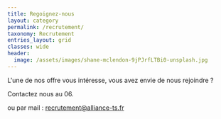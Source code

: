 ```yaml
---
title: Regoignez-nous
layout: category
permalink: /recrutement/
taxonomy: Recrutement
entries_layout: grid
classes: wide
header:
  image: /assets/images/shane-mclendon-9jPJrfLTBi0-unsplash.jpg
---
```


L'une de nos offre vous intéresse, vous avez envie de nous rejoindre ?


Contactez nous au 06. 

ou par mail : [recrutement@alliance-ts.fr](mailto:recrutement@alliance-ts.fr)